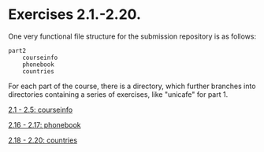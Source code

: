 # Exercises 2.1.-2.20.

One very functional file structure for the submission repository is as follows:

    part2
        courseinfo
        phonebook
        countries

For each part of the course, there is a directory, which further branches into directories containing a series of exercises, like "unicafe" for part 1.

[2.1 - 2.5: courseinfo](https://github.com/BarbaraAngelesOrtiz/Full-Stack/edit/main/Part2/courseinfo)

[2.16 - 2.17: phonebook](https://github.com/BarbaraAngelesOrtiz/Full-Stack/edit/main/Part2/phonebook)

[2.18 - 2.20: countries](https://github.com/BarbaraAngelesOrtiz/Full-Stack/edit/main/Part2/countries)
